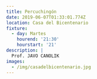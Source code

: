 ```yaml
---
title: Percuchingón
date: 2019-06-07T01:33:01.774Z
location: Casa del Bicentenario
fixture:
  - day: Martes
    hourend: '21:30'
    hourstart: '21'
description: |
  Prof. JAVO CANOLIK
images:
  - /img/casadelbicentenario.jpg
---
```


